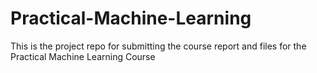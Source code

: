 # Practical-Machine-Learning
This is the project repo for submitting the course report and files for the Practical Machine Learning Course
